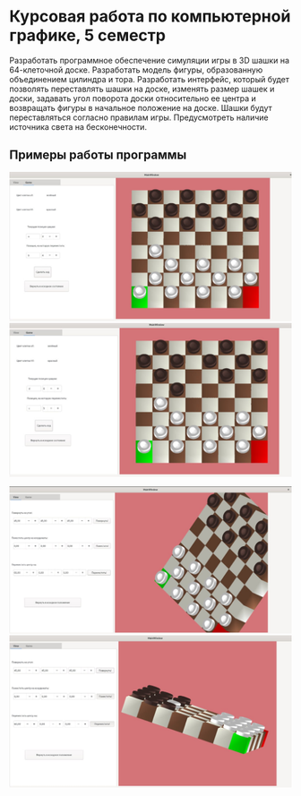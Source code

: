 # Курсовая работа по компьютерной графике, 5 семестр


Разработать программное обеспечение симуляции игры в 3D шашки на  
64-клеточной доске. Разработать модель фигуры, образованную объединением цилиндра и тора. 
Разработать  интерфейс, который будет позволять переставлять шашки на доске, изменять
размер шашек и доски, задавать угол поворота доски относительно ее центра и возвращать
фигуры в начальное положение на доске. Шашки будут переставляться согласно правилам 
игры. Предусмотреть наличие источника света на бесконечности. 


## Примеры работы программы

![Example](./img/ex_1.jpg)
![Example](./img/ex_2.jpg)

![Example](./img/ex_3.jpg)
![Example](./img/ex_4.jpg)
